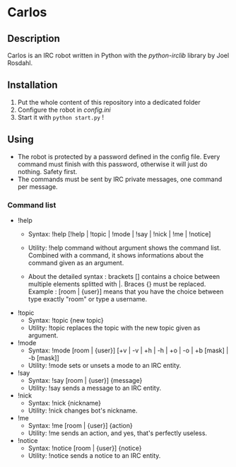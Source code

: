 # Carlos

## Description
Carlos is an IRC robot written in Python with the *python-irclib* library by Joel Rosdahl.

## Installation
1. Put the whole content of this repository into a dedicated folder
2. Configure the robot in *config.ini*
3. Start it with `python start.py` !

## Using
* The robot is protected by a password defined in the config file. Every command must finish with this password, otherwise it will just do nothing. Safety first.
* The commands must be sent by IRC private messages, one command per message.

### Command list

* !help
    * Syntax: !help [!help | !topic | !mode | !say | !nick | !me | !notice]
    * Utility: !help command without argument shows the command list. Combined with a command, it shows informations about the command given as an argument.

    * About the detailed syntax : brackets [] contains a choice between multiple elements splitted with |. Braces {} must be replaced. Example : [room | {user}] means that you have the choice between type exactly "room" or type a username.
* !topic
    * Syntax: !topic {new topic}
    * Utility: !topic replaces the topic with the new topic given as argument.
* !mode
    * Syntax: !mode [room | {user}] [+v | -v | +h | -h | +o | -o | +b [mask] | -b [mask]]
    * Utility: !mode sets or unsets a mode to an IRC entity.
* !say
    * Syntax: !say [room | {user}] {message}
    * Utility: !say sends a message to an IRC entity.
* !nick
    * Syntax: !nick {nickname}
    * Utility: !nick changes bot's nickname.
* !me
    * Syntax: !me [room | {user}] {action}
    * Utility: !me sends an action, and yes, that's perfectly useless.
* !notice
    * Syntax: !notice [room | {user}] {notice}
    * Utility: !notice sends a notice to an IRC entity.
